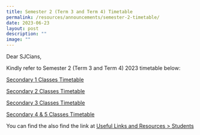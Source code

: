 ```yaml
---
title: Semester 2 (Term 3 and Term 4) Timetable
permalink: /resources/announcements/semester-2-timetable/
date: 2023-06-23
layout: post
description: ""
image: ""
---
```

Dear SJCians,

Kindly refer to Semester 2 (Term 3 and Term 4) 2023 timetable below:

[Secondary 1 Classes Timetable](/files/Useful%20Links/Students/Timetables/sec%201%20sem%202%20tt%202023.pdf)

[Secondary 2 Classes Timetable](/files/Useful%20Links/Students/Timetables/sec%202%20sem%202%20tt%202023.pdf)

[Secondary 3 Classes Timetable](/files/Useful%20Links/Students/Timetables/sec%203%20sem%202%20tt%202023.pdf)

[Secondary 4 & 5 Classes Timetable](/files/Useful%20Links/Students/Timetables/sec%204&5%20sem%202%20tt%202023.pdf)

You can find the also find the link at  [Useful Links and Resources > Students](https://www.chijstjosephsconvent.moe.edu.sg/useful-links/students/)